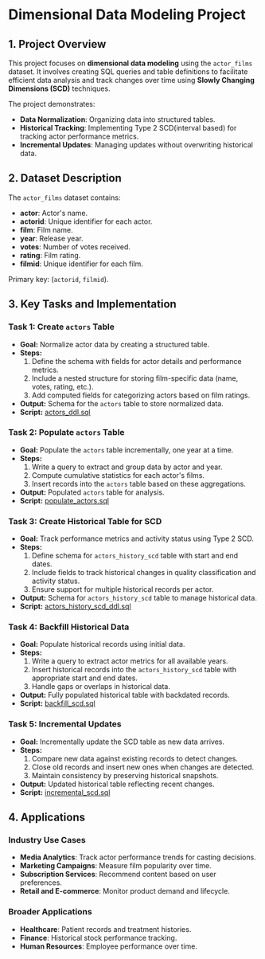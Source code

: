 # Dimensional Data Modeling Project

## 1. Project Overview
This project focuses on **dimensional data modeling** using the `actor_films` dataset. It involves creating SQL queries and table definitions to facilitate efficient data analysis and track changes over time using **Slowly Changing Dimensions (SCD)** techniques.

The project demonstrates:
- **Data Normalization**: Organizing data into structured tables.
- **Historical Tracking**: Implementing Type 2 SCD(interval based) for tracking actor performance metrics.
- **Incremental Updates**: Managing updates without overwriting historical data.

## 2. Dataset Description
The `actor_films` dataset contains:
- **actor**: Actor's name.
- **actorid**: Unique identifier for each actor.
- **film**: Film name.
- **year**: Release year.
- **votes**: Number of votes received.
- **rating**: Film rating.
- **filmid**: Unique identifier for each film.

Primary key: (`actorid`, `filmid`).

## 3. Key Tasks and Implementation

### Task 1: Create `actors` Table
- **Goal:** Normalize actor data by creating a structured table.
- **Steps:**
  1. Define the schema with fields for actor details and performance metrics.
  2. Include a nested structure for storing film-specific data (name, votes, rating, etc.).
  3. Add computed fields for categorizing actors based on film ratings.
- **Output:** Schema for the `actors` table to store normalized data.
- **Script:** [actors_ddl.sql](scripts/actors_ddl.sql)

### Task 2: Populate `actors` Table
- **Goal:** Populate the `actors` table incrementally, one year at a time.
- **Steps:**
  1. Write a query to extract and group data by actor and year.
  2. Compute cumulative statistics for each actor's films.
  3. Insert records into the `actors` table based on these aggregations.
- **Output:** Populated `actors` table for analysis.
- **Script:** [populate_actors.sql](scripts/populate_actors.sql)

### Task 3: Create Historical Table for SCD
- **Goal:** Track performance metrics and activity status using Type 2 SCD.
- **Steps:**
  1. Define schema for `actors_history_scd` table with start and end dates.
  2. Include fields to track historical changes in quality classification and activity status.
  3. Ensure support for multiple historical records per actor.
- **Output:** Schema for `actors_history_scd` table to manage historical data.
- **Script:** [actors_history_scd_ddl.sql](scripts/actors_history_scd_ddl.sql)

### Task 4: Backfill Historical Data
- **Goal:** Populate historical records using initial data.
- **Steps:**
  1. Write a query to extract actor metrics for all available years.
  2. Insert historical records into the `actors_history_scd` table with appropriate start and end dates.
  3. Handle gaps or overlaps in historical data.
- **Output:** Fully populated historical table with backdated records.
- **Script:** [backfill_scd.sql](scripts/backfill_scd.sql)

### Task 5: Incremental Updates
- **Goal:** Incrementally update the SCD table as new data arrives.
- **Steps:**
  1. Compare new data against existing records to detect changes.
  2. Close old records and insert new ones when changes are detected.
  3. Maintain consistency by preserving historical snapshots.
- **Output:** Updated historical table reflecting recent changes.
- **Script:** [incremental_scd.sql](scripts/incremental_scd.sql)

## 4. Applications
### Industry Use Cases
- **Media Analytics**: Track actor performance trends for casting decisions.
- **Marketing Campaigns**: Measure film popularity over time.
- **Subscription Services**: Recommend content based on user preferences.
- **Retail and E-commerce**: Monitor product demand and lifecycle.

### Broader Applications
- **Healthcare**: Patient records and treatment histories.
- **Finance**: Historical stock performance tracking.
- **Human Resources**: Employee performance over time.



